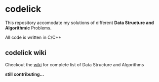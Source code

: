 # codelick
This repository accomodate my solutions of different **Data Structure and Algorithmic** Problems.

All code is written in C/C++

## codelick wiki
Checkout the [wiki](https://github.com/ayushagg31/codelick/wiki) for complete list of Data Structure and Algorithms


**still contributing...**
